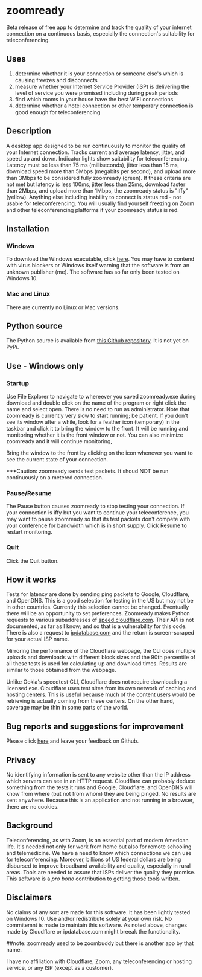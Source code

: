# zoomready
Beta release of free app to determine and track the quality of your internet connection on a continuous basis, especially the connection's suitability for teleconferencing. 

## Uses
1. determine whether it is your connection or someone else's which is causing freezes and disconnects
2. measure whether your Internet Service Provider (ISP) is delivering the level of service you were promised including during peak periods
3. find which rooms in your house have the best WiFi connections
4. determine whether a hotel connection or other temporary connection is good enough for teleconferencing

## Description
A desktop app designed to be run continuously to monitor the quality of your Internet connection. Tracks current and average latency, jitter, and speed up and down. Indicator lights show suitability for teleconferencing. Latency must be less than 75 ms (milliseconds), jitter less than 15 ms, download speed more than 5Mbps (megabits per second), and upload more than 3Mbps to be considered fully zoomready (green). If these criteria are not met but latency is less 100ms, jitter less than 25ms, download faster than 2Mbps, and upload more than 1Mbps, the zoomready status is "iffy" (yellow). Anything else including inability to connect is status red - not usable for teleconferencing. You will usually find yourself freezing on Zoom and other teleconferencing platforms if your zoomready status is red.

## Installation

### Windows

To download the Windows executable, click [here](https://zoomready.s3.amazonaws.com/zoomready.exe). You may have to contend with virus blockers or Windows itself warning that the software is from an unknown publisher (me). The software has so far only been tested on Windows 10.

### Mac and Linux

There are currently no Linux or Mac versions. 

## Python source

The Python source is available from [this Github repository](https://github.com/tevslin/zoomready). It is not yet on PyPi.

## Use - Windows only

### Startup

Use File Explorer to navigate to whereever you saved zoomready.exe during download and double click on the name of the program or right click the name and select open. There is no need to run as administrator. Note that zoomready is currently very slow to start running; be patient. If you don't see its window after a while, look for a feather icon (temporary) in the taskbar and click it to bring the window to the front. It will be running and monitoring whether it is the front window or not. You can also minimize  zoomready and it will continue monitoring,

Bring the window to the front by clicking on the icon whenever you want to see the current state of your connection.

***Caution: zoomready sends test packets. It shoud NOT be run continuously on a metered connection.

### Pause/Resume

The Pause button causes zoomready to stop testing your connection. If your connection is iffy but you want to continue your teleconference, you may want to pause zoomready so that its test packets don't compete with your conference for bandwidth which is in short supply. Click Resume to restart monitoring.

### Quit

Click the Quit button.

## How it works

Tests for latency are done by sending ping packets to Google, Cloudflare, and OpenDNS. This is a good selection for testing in the US but may not be in other countries. Currently this selection cannot be changed. Eventually there will be an opportunity to set preferences. Zoomready makes Python requests to various subaddresses of [speed.cloudflare.com](https://speed.cloudflare.com). Their API is not documented, as far as I know; and so that is a vulnerability for this code. There is also a request to [ipdatabase.com](http://www.ipdatabase.com/ip) and the return is screen-scraped for your actual ISP name.

Mirroring the performance of the Cloudflare webpage, the CLI does multiple uploads and downloads with different block sizes and the 90th percentile of all these tests is used for calculating up and download times. Results are similar to those obtained from the webpage.

Unlike Ookla's speedtest CLI, Cloudflare does not require downloading a licensed exe. Cloudflare uses test sites from its own network of caching and hosting centers. This is useful because much of the content users would be retrieving is actually coming from these centers. On the other hand, coverage may be thin in some parts of the world.

## Bug reports and suggestions for improvement

Please click [here](https://github.com/tevslin/zoomready/issues) and leave your feedback on Github.

## Privacy

No identifying information is sent to any website other than the IP address which servers can see in an HTTP request. Cloudflare can probably deduce something from the tests it runs and Google, Cloudflare, and OpenDNS will know from where (but not from whom) they are being pinged. No results are sent anywhere. Because this is an application and not running in a browser, there are no cookies.

## Background

Teleconferencing, as with Zoom, is an essential part of modern American life. It's needed not only for work from home but also for remote schooling and telemedicine. We have a need to know which connections we can use for teleconferencing. Moreover, billions of US federal dollars are being disbursed to improve broadband availability and quality, especially in rural areas. Tools are needed to assure that ISPs deliver the quality they promise. This software is a *pro bono* contribution to getting those tools written. 

## Disclaimers

No claims of any sort are made for this software. It has been lightly tested on Windows 10. Use and/or redistribute solely at your own risk. No commitemnt is made to maintain this software. As noted above, changes made by Cloudflare or ipdatabase.com might breeak the functionality.

##note: zoomready used to be zoombuddy but there is another app by that name.

I have no affiliation with Cloudflare, Zoom, any teleconferencing or hosting service, or any ISP (except as a customer).

